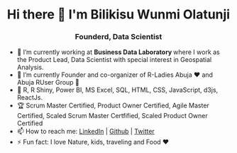 <h1 align="center"> Hi there 👋 I'm Bilikisu Wunmi Olatunji</h1>
<h3 align="center"> Founderd, Data Scientist </h3>

- :office: I’m currently working at <b> Business Data Laboratory </b> where I work as the Product Lead, Data Scientist with special interest in Geospatial Analysis. 
- 🌱 I’m currently Founder and co-organizer of R-Ladies Abuja ♥ and Abuja RUser Group 🚀
- :handbag: R, R Shiny, Power BI, MS Excel, SQL, HTML, CSS, JavaScript, d3js, ReactJs.
- :trophy: Scrum Master Certified, Product Owner Certified, Agile Master Certified, Scaled Scrum Master Certfified, Scaled Product Owner Certified
- 📫 How to reach me: <a href="https://www.linkedin.com/in/bilikisuolatunji/">LinkedIn</a> | <a href="https://github.com/BWOlatunji">Github</a> | <a href="https://twitter.com/qbwoa">Twitter</a>
- ⚡ Fun fact: I love Nature, kids, traveling and Food ♥ 

